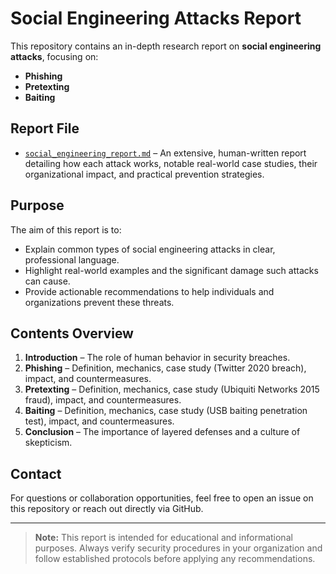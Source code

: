 # Social Engineering Attacks Report

This repository contains an in-depth research report on **social engineering attacks**, focusing on:

- **Phishing**
- **Pretexting**
- **Baiting**

##  Report File
- [`social_engineering_report.md`](social_engineering_report.md) – An extensive, human-written report detailing how each attack works, notable real-world case studies, their organizational impact, and practical prevention strategies.

## Purpose
The aim of this report is to:
- Explain common types of social engineering attacks in clear, professional language.
- Highlight real-world examples and the significant damage such attacks can cause.
- Provide actionable recommendations to help individuals and organizations prevent these threats.

##  Contents Overview
1. **Introduction** – The role of human behavior in security breaches.
2. **Phishing** – Definition, mechanics, case study (Twitter 2020 breach), impact, and countermeasures.
3. **Pretexting** – Definition, mechanics, case study (Ubiquiti Networks 2015 fraud), impact, and countermeasures.
4. **Baiting** – Definition, mechanics, case study (USB baiting penetration test), impact, and countermeasures.
5. **Conclusion** – The importance of layered defenses and a culture of skepticism.

##  Contact
For questions or collaboration opportunities, feel free to open an issue on this repository or reach out directly via GitHub.

---

> **Note:** This report is intended for educational and informational purposes. Always verify security procedures in your organization and follow established protocols before applying any recommendations.
